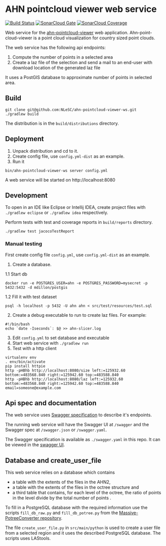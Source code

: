 AHN pointcloud viewer web service
=================================

[![Build Status](https://travis-ci.org/NLeSC/ahn-pointcloud-viewer-ws.svg)](https://travis-ci.org/NLeSC/ahn-pointcloud-viewer-ws)
[![SonarCloud Gate](https://sonarcloud.io/api/badges/gate?key=nl.esciencecenter.ahn:ahn-pointcloud-viewer-ws)](https://sonarcloud.io/dashboard?id=nl.esciencecenter.ahn:ahn-pointcloud-viewer-ws)
[![SonarCloud Coverage](https://sonarcloud.io/api/badges/measure?key=nl.esciencecenter.ahn:ahn-pointcloud-viewer-ws&metric=coverage)](https://sonarcloud.io/component_measures/domain/Coverage?id=nl.esciencecenter.ahn:ahn-pointcloud-viewer-ws)

Web service for the [ahn-pointcloud-viewer](https://github.com/NLeSC/ahn-pointcloud-viewer) web application. Ahn-point-cloud-viewer is a point cloud visualization for country sized point clouds.

The web service has the following api endpoints:
1. Compute the number of points in a selected area
2. Create a laz file of the selection and send a mail to an end-user with download location of the generated laz file

It uses a PostGIS database to approximate number of points in selected area.

Build
-----

````
git clone git@github.com:NLeSC/ahn-pointcloud-viewer-ws.git
./gradlew build
````

The distribution is in the `build/distributions` directory.

Deployment
----------

1. Unpack distribution and cd to it.
2. Create config file, use `config.yml-dist` as an example.
3. Run it

````
bin/ahn-pointcloud-viewer-ws server config.yml
````

A web service will be started on http://localhost:8080

Development
-----------

To open in an IDE like Eclipse or Intellij IDEA, create project files with `./gradlew eclipse` or `./gradlew idea` respectively.

Perform tests with test and coverage reports in `build/reports` directory.
````
./gradlew test jacocoTestReport
````

### Manual testing

First create config file `config.yml`, use `config.yml-dist` as an example.

1. Create a database.

1.1 Start db

````
docker run -e POSTGRES_USER=ahn -e POSTGRES_PASSWORD=mysecret -p 5432:5432 -d mdillon/postgis
````

1.2 Fill it with test dataset

````
psql -h localhost -p 5432 -U ahn ahn < src/test/resources/test.sql
````

2. Create a debug executable to run to create laz files. For example:

````
#!/bin/bash
echo `date -Iseconds`: $@ >> ahn-slicer.log
````

3. Edit `config.yml` to set database and executable
4. Start web service with `./gradlew run`
5. Test with a http client

````
virtualenv env
. env/bin/activate
pip install httpie
http -pHBhb http://localhost:8080/size left:=125932.60 bottom:=483568.840 right:=125942.60 top:=483588.840
http -pHBhb http://localhost:8080/laz left:=125932.60 bottom:=483568.840 right:=125942.60 top:=483588.840 email=someone@example.com
````

Api spec and documentation
--------------------------

The web service uses [Swagger specification](https://swagger.io/) to describe it's endpoints. 

The running web service will have the Swagger UI at `/swagger` and the Swagger spec at `/swagger.json` or `/swagger.yaml`.

The Swagger specification is available as `./swagger.yaml` in this repo. It can be viewed in the [swagger UI](http://petstore.swagger.io/?url=https://raw.githubusercontent.com/NLeSC/ahn-pointcloud-viewer/master/swagger.yaml).

Database and create_user_file
-----------------------------

This web service relies on a database which contains
* a table with the extents of the files in the AHN2,
* a table with the extents of the files in the octree structure and
* a third table that contains, for each level of the octree, the ratio of points in the level divide by the total number of points .

To fill in a PostgreSQL database with the required information use the scripts
`fill_db_raw.py` and `fill_db_potree.py` from the 
[Massive-PotreeConverter repository](https://github.com/NLeSC/Massive-PotreeConverter).

The file `create_user_file.py` in `src/main/python` is used to create a user file
from a selected region and it uses the described PostgreSQL database. The scripts uses LAStools.
